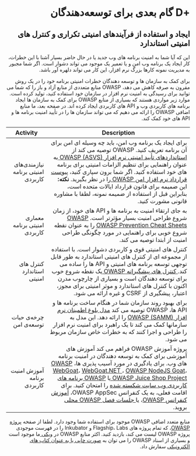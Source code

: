 # <div dir="rtl" align="right">+D گام بعدی برای توسعه‌دهندگان</div>

## <div dir="rtl" align="right">ایجاد و استفاده از فرآیندهای امنیتی تکراری و کنترل های امنیتی استاندارد</div>

<p dir="rtl" align="right">این که آیا شما به امنیت برنامه های وب جدید یا در حال حاضر بسیار آشنا با این خطرات، کار ایجاد یک برنامه وب امن و یا تعمیر یک موجود می تواند دشوار است. اگر شما مجبور به مدیریت نمونه کارها بزرگ نرم افزار، این کار می تواند دلهره آور باشد.</p>

<p dir="rtl" align="right">برای کمک به سازمان ها و توسعه دهندگان خطرات امنیتی برنامه خود را در یک روش مقرون به صرفه کاهش می دهد، OWASP  منابع متعددی از منابع آزاد و باز را که شما می توانید برای رسیدگی به امنیت نرم افزار در سازمان خود استفاده کنید، تولید کرده است. موارد زیر مواردی هستند که بسیاری از منابع OWASP  برای کمک به سازمان ها ایجاد برنامه های کاربردی وب و API  های کاربردی ایجاد کرده اند. در صفحه بعد، ما منابع اضافی OWASP  را ارائه می دهیم که می تواند سازمان ها را در تأیید امنیت برنامه ها و API  های خود کمک کند.</p>

| Activity | Description |
| --- | --- |
| <div dir="rtl" align="right">نیازمندی‌های امنیتی برنامه کاربردی</div> | <div dir="rtl" align="right">برای ایجاد یک برنامه وب امن، باید چه وسیله ای امن برای آن برنامه تعریف کنید. OWASP  توصیه می کند از <a href="https://www.owasp.org/index.php/ASVS">استانداردهای تأیید امنیتی نرم افزار OWASP (ASVS) </a> به عنوان راهنمایی برای تنظیم الزامات امنیتی برای برنامه های خود استفاده کنید. اگر شما برون سپاری کنید، <a href="https://www.owasp.org/index.php/OWASP_Secure_Software_Contract_Annex">پیوست قرارداد نرم افزار امن OWASP </a> را در نظر بگیرید. <strong> نکته: </strong> این ضمیمه برای قانون قرارداد ایالات متحده است، بنابراین قبل از استفاده از ضمیمه نمونه، لطفا با مشاوره قانونی مشورت کنید.</div> |
| <div dir="rtl" align="right">معماری امنیتی برنامه کاربردی</div> | <div dir="rtl" align="right">به جای ارتقاء امنیت به برنامه ها و API  های خود، از زمان شروع طراحی امنیت بسیار مؤثرتر است. <a href="https://www.owasp.org/index.php/OWASP_Cheat_Sheet_Series">OWASP OWASP Prevention Cheat Sheets</a>  را به عنوان نقطه شروع خوبی برای راهنمایی در مورد چگونگی طراحی امنیت از ابتدا توصیه می کند.</div> | 
| <div dir="rtl" align="right">کنترل های استاندارد امنیتی</div> | <div dir="rtl" align="right">کنترل های امنیتی قوی و کاربردی دشوار است. با استفاده از مجموعه ای از کنترل های امنیتی استاندارد به طور قابل توجهی توسعه برنامه های امنیتی و API  ها را ساده می کند.<a href="https://www.owasp.org/index.php/OWASP_Cheat_Sheet_Series"> کنترل های پیشگیرانه OWASP </a> یک نقطه شروع خوب برای توسعه دهندگان است و بسیاری از چارچوب مدرن اکنون با کنترل های استاندارد و موثر امنیتی برای مجوز، اعتبار، پیشگیری از CSRF  و غیره ارائه می شود.</div> |
| <div dir="rtl" align="right">چرخه‌ی حیات توسعه‌ی امن</div> | <div dir="rtl" align="right">برای بهبود روند سازمان شما در هنگام ساخت برنامه ها و API  ها، OWASP  توصیه می کند <a href="https://www.owasp.org/index.php/OWASP_SAMM_Project">مدل بلوغ اطمینان نرم افزار OWASP (SAMM)</a>  را ارائه دهد. این مدل به سازمانها کمک می کند تا یک راهبرد برای امنیت نرم افزار را طراحی و اجرا کنند که به خطرات خاص سازمان مربوط می شود.</div> |
| <div dir="rtl" align="right">آموزش امنیت برنامه‌ کاربردی</div> | <div dir="rtl" align="right">پروژه آموزش OWASP  فراهم می کند آموزش های آموزشی برای کمک به توسعه دهندگان در امنیت برنامه های وب. برای یادگیری در مورد آسیب پذیری ها، <a href="https://www.owasp.org/index.php/Category:OWASP_Education_Project">OWASP WebGoat</a>، <a href="https://www.owasp.org/index.php/WebGoat"> WebGoat.NET </a>، <a href="https://www.owasp.org/index.php/OWASP_Node_js_Goat_Project">OWASP NodeJS Goat</a>، <a href="https://www.owasp.org/index.php/OWASP_Juice_Shop_Project"> OWASP Juice Shop Project </a> یا <a href="https://www.owasp.org/index.php/OWASP_Broken_Web_Applications_Project">OWASP برنامه های کاربردی وب سایت شکسته شده</a> را امتحان کنید. برای اقامت فعلی، به یک کنفرانس OWASP AppSec، <a href="https://www.owasp.org/index.php/Category:OWASP_AppSec_Conference">آموزش کنفرانس OWASP</a>، یا<a href="https://www.owasp.org/index.php/Category:OWASP_Chapter"> جلسات فصل OWASP  محلی</a> بروید.</div> |

<p dir="rtl" align="right">منابع متعدد اضافی OWASP موجود برای استفاده شما وجود دارد. لطفا از صفحه <a href="https://www.owasp.org/index.php/Projects">پروژه OWASP</a>، که تمام پروژه های Flagship، Labs و  Inkubator  را در فهرست موجودی پروژه OWASP  لیست می کند، بازدید کنید. اکثر منابع OWASP  در <a href="https://www.owasp.org/"> ویکی </a> ما موجود است و بسیاری از اسناد OWASP  را می توان به <a href="https://stores.lulu.com/owasp">صورت چاپی یا به عنوان کتاب های الکترونیکی</a> سفارش داد.
</p>
